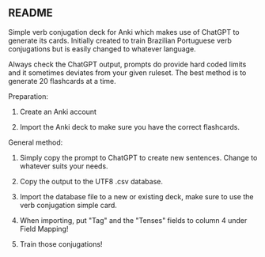 README
----
 
Simple verb conjugation deck for Anki which makes use of ChatGPT to generate its cards. Initially created to train Brazilian Portuguese verb conjugations but is easily changed to whatever language. 

Always check the ChatGPT output, prompts do provide hard coded limits and it sometimes deviates from your given ruleset. The best method is to generate 20 flashcards at a time. 

Preparation:
1. Create an Anki account

2. Import the Anki deck to make sure you have the correct flashcards. 

General method:
1. Simply copy the prompt to ChatGPT to create new sentences. Change to whatever suits your needs.

2. Copy the output to the UTF8 .csv database.

3. Import the database file to a new or existing deck, make sure to use the verb conjugation simple card.
  
4. When importing, put "Tag" and the "Tenses" fields to column 4 under Field Mapping!

5. Train those conjugations!
